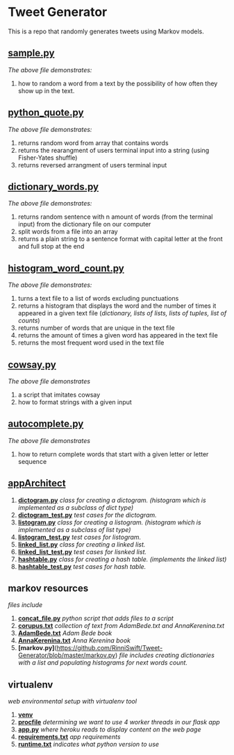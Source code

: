 # Tweet Generator

This is a repo that randomly generates tweets using Markov models.

## [sample.py](https://github.com/RinniSwift/Tweet-Generator/blob/master/sample.py)
*The above file demonstrates:*
1. how to random a word from a text by the possibility of how often they show up in the text.

## [python_quote.py](https://github.com/RinniSwift/Tweet-Generator/blob/master/python_quote.py)
*The above file demonstrates:*
1. returns random word from array that contains words
2. returns the rearangment of users terminal input into a string (using Fisher-Yates shuffle)
3. returns reversed arrangment of users terminal input

## [dictionary_words.py](https://github.com/RinniSwift/Tweet-Generator/blob/master/dictionary_words.py)
*The above file demonstrates:*
1. returns random sentence with n amount of words (from the terminal input) from the dictionary file on our computer
3. split words from a file into an array
4. returns a plain string to a sentence format with capital letter at the front and full stop at the end

## [histogram_word_count.py](https://github.com/RinniSwift/Tweet-Generator/blob/master/histogram_word_count.py)
*The above file demonstrates:*
1. turns a text file to a list of words excluding punctuations
1. returns a histogram that displays the word and the number of times it appeared in a given text file (*dictionary, lists of lists, lists of tuples, list of counts*)
2. returns number of words that are unique in the text file
3. returns the amount of times a given word has appeared in the text file
4. returns the most frequent word used in the text file


## [cowsay.py](https://github.com/RinniSwift/Tweet-Generator/blob/master/cowsay.py)
*The above file demonstrates*
1. a script that imitates cowsay
2. how to format strings with a given input


## [autocomplete.py](https://github.com/RinniSwift/Tweet-Generator/blob/master/autocomplete.py)
*The above file demonstrates*
1. how to return complete words that start with a given letter or letter sequence


## [appArchitect](https://github.com/RinniSwift/Tweet-Generator/tree/master/AppArchitecture)
1. **[dictogram.py](https://github.com/RinniSwift/Tweet-Generator/blob/master/AppArchitecture/dictogram.py)**
*class for creating a dictogram. (histogram which is implemented as a subclass of dict type)*
2. **[dictogram_test.py](https://github.com/RinniSwift/Tweet-Generator/blob/master/AppArchitecture/dictogram_test.py)**
*test cases for the dictogram.*
3. **[listogram.py](https://github.com/RinniSwift/Tweet-Generator/blob/master/AppArchitecture/listogram.py)**
*class for creating a listogram. (histogram which is implemented as a subclass of list type)*
4. **[listogram_test.py](https://github.com/RinniSwift/Tweet-Generator/blob/master/AppArchitecture/listogram_test.py)**
*test cases for listogram.*
5. **[linked_list.py](https://github.com/RinniSwift/Tweet-Generator/blob/master/AppArchitecture/linked_list.py)**
*class for creating a linked list.*
6. **[linked_list_test.py](https://github.com/RinniSwift/Tweet-Generator/blob/master/AppArchitecture/linked_list_test.py)**
*test cases for lisnked list.*
3. **[hashtable.py](https://github.com/RinniSwift/Tweet-Generator/blob/master/AppArchitecture/hashtable.py)**
*class for creating a hash table. (implements the linked list)*
4. **[hashtable_test.py](https://github.com/RinniSwift/Tweet-Generator/blob/master/AppArchitecture/hashtable_test.py)**
*test cases for hash table.*

## markov resources
*files include*
1. **[concat_file.py](https://github.com/RinniSwift/Tweet-Generator/blob/master/concat_files.py)**
*python script that adds files to a script*
2. **[corupus.txt](https://github.com/RinniSwift/Tweet-Generator/blob/master/corpus.txt)**
*collection of text from AdamBede.txt and AnnaKerenina.txt*
3. **[AdamBede.txt](https://github.com/RinniSwift/Tweet-Generator/blob/master/AdamBede.txt)**
*Adam Bede book*
4. **[AnnaKerenina.txt](https://github.com/RinniSwift/Tweet-Generator/blob/master/AnnaKerenina.txt)**
*Anna Kerenina book*
5. **[markov.py]**(https://github.com/RinniSwift/Tweet-Generator/blob/master/markov.py)
*file includes creating dictionaries with a list and populating histograms for next words count.*

## virtualenv
*web environmental setup with virtualenv tool*
1. **[venv](https://github.com/RinniSwift/Tweet-Generator/tree/master/venv)**
2. **[procfile](https://github.com/RinniSwift/Tweet-Generator/blob/master/Procfile)**
*determining we want to use 4 worker threads in our flask app*
3. **[app.py](https://github.com/RinniSwift/Tweet-Generator/blob/master/app.py)**
*where heroku reads to display content on the web page*
4. **[requirements.txt](https://github.com/RinniSwift/Tweet-Generator/blob/master/requirements.txt)**
*app requirements*
5. **[runtime.txt](https://github.com/RinniSwift/Tweet-Generator/blob/master/runtime.txt)**
*indicates what python version to use*